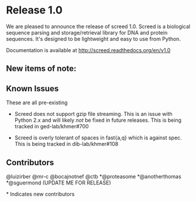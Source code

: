 # Release 1.0

We are pleased to announce the release of screed 1.0. Screed is a
biological sequence parsing and storage/retrieval library for DNA and
protein sequences. It's designed to be lightweight and easy to use
from Python.

Documentation is available at http://screed.readthedocs.org/en/v1.0

## New items of note:

## Known Issues

These are all pre-existing

 - Screed does not support gzip file streaming. This is an issue with Python 2.x and will likely *not* be fixed in future releases. This is being tracked in ged-lab/khmer#700
 
 - Screed is overly tolerant of spaces in fast{a,q} which is against spec. This is being tracked in dib-lab/khmer#108
 
## Contributors

@luizirber @mr-c @bocajnotnef @ctb \*@proteasome \*@anotherthomas \*@sguermond 
(UPDATE ME FOR RELEASE)

\* Indicates new contributors
